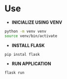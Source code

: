 # Use
- **INICIALIZE USING VENV**

```bash
python -m venv venv
source venv/bin/activate
```

- **INSTALL FLASK**

```
pip instal flask
```

- **RUN APPLICATION**

```
flask run
```
